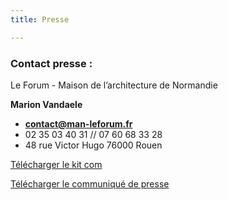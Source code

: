```yaml
---
title: Presse

---
```

### **Contact presse :**

Le Forum - Maison de l’architecture de Normandie

**Marion Vandaele**

* [**contact@man-leforum.fr**](mailto:contact@man-leforum.fr)
* 02 35 03 40 31 // 07 60 68 33 28
* 48 rue Victor Hugo 76000 Rouen

<a class="button" download href="/files/kit-com_zigzag-2020.zip">Télécharger le kit com</a>

<a class="button" download href="/files/cp-agenda_zigzag-2020_3-au-18-octobre.pdf">Télécharger le communiqué de presse</a>